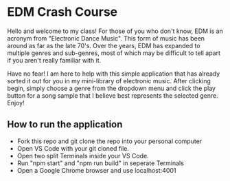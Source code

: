 # EDM Crash Course

Hello and welcome to my class! For those of you who don't know, EDM is an acronym from "Electronic Dance Music". This form of music has been around as far as the late 70's. Over the years, EDM has expanded to multiple genres and sub-genres, most of which may be difficult to tell apart if you aren't really familiar with it. 

Have no fear! I am here to help with this simple application that has already sorted it out for you in my mini-library of electronic music. After clicking begin, simply choose a genre from the dropdown menu and click the play button for a song sample that I believe best represents the selected genre. Enjoy!

## How to run the application

- Fork this repo and git clone the repo into your personal computer
- Open VS Code with your git cloned file.
- Open two split Terminals inside your VS Code.
- Run "npm start" and "npm run build" in seperate Terminals
- Open a Google Chrome browser and use localhost:4001